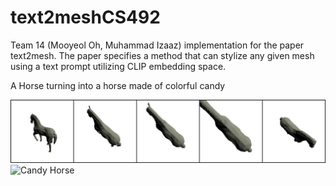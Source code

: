 # text2meshCS492

Team 14 (Mooyeol Oh, Muhammad Izaaz) implementation for the paper text2mesh. The paper specifies a method that can stylize any given mesh using a text prompt utilizing CLIP embedding space.

A Horse turning into a horse made of colorful candy

![Normal Horse](https://github.com/izaazm/text2meshCS492/blob/main/result/candy%20horse/iter_0.jpg?raw=true)
![Candy Horse](https://github.com/izaazm/text2meshCS492/blob/main/result/candy%20horse/iter_700.jpg?raw=true)
